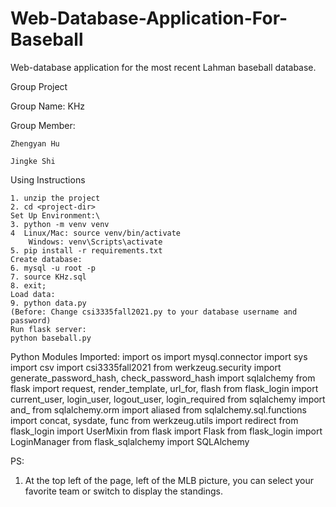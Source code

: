 # Web-Database-Application-For-Baseball
Web-database application for the most recent Lahman baseball database.

Group Project

Group Name: KHz

Group Member:

    Zhengyan Hu
    
    Jingke Shi
    

Using Instructions

    1. unzip the project
    2. cd <project-dir>
    Set Up Environment:\
    3. python -m venv venv
    4  Linux/Mac: source venv/bin/activate 
        Windows: venv\Scripts\activate
    5. pip install -r requirements.txt
    Create database:
    6. mysql -u root -p
    7. source KHz.sql
    8. exit;
    Load data: 
    9. python data.py
    (Before: Change csi3335fall2021.py to your database username and password)
    Run flask server:
    python baseball.py
    

Python Modules Imported:
import os
import mysql.connector
import sys
import csv
import csi3335fall2021
from werkzeug.security import generate_password_hash, check_password_hash
import sqlalchemy
from flask import request, render_template, url_for, flash
from flask_login import current_user, login_user, logout_user, login_required
from sqlalchemy import and_
from sqlalchemy.orm import aliased
from sqlalchemy.sql.functions import concat, sysdate, func
from werkzeug.utils import redirect
from flask_login import UserMixin
from flask import Flask
from flask_login import LoginManager
from flask_sqlalchemy import SQLAlchemy

PS: 
1. At the top left of the page, left of the MLB picture, you can select your favorite team or switch to display the standings.



